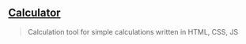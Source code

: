 ## [Calculator](https://bright140.github.io/Calculator/)
> Calculation tool for simple calculations written in HTML, CSS, JS
